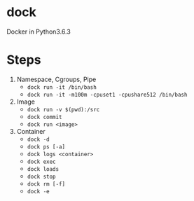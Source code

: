 # dock
Docker in Python3.6.3

# Steps

1. Namespace, Cgroups, Pipe
   - `dock run -it /bin/bash`
   - `dock run -it -m100m -cpuset1 -cpushare512 /bin/bash`
2. Image
   - `dock run -v $(pwd):/src`
   - `dock commit`
   - `dock run <image>`
3. Container
   - `dock -d`
   - `dock ps [-a]`
   - `dock logs <container>`
   - `dock exec`
   - `dock loads`
   - `dock stop`
   - `dock rm [-f]`
   - `dock -e`

